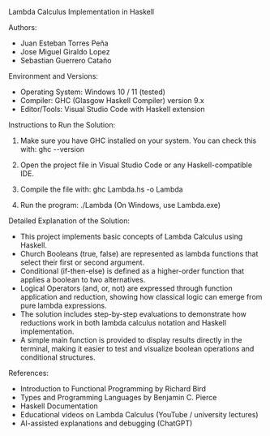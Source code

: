 Lambda Calculus Implementation in Haskell

Authors:

- Juan Esteban Torres Peña
- Jose Miguel Giraldo Lopez
- Sebastian Guerrero Cataño

Environment and Versions:

- Operating System: Windows 10 / 11 (tested)
- Compiler: GHC (Glasgow Haskell Compiler) version 9.x
- Editor/Tools: Visual Studio Code with Haskell extension

Instructions to Run the Solution:

1. Make sure you have GHC installed on your system.
You can check this with: ghc --version

2. Open the project file in Visual Studio Code or any Haskell-compatible IDE.

3. Compile the file with: ghc Lambda.hs -o Lambda

4. Run the program: ./Lambda 
(On Windows, use Lambda.exe)

Detailed Explanation of the Solution:
- This project implements basic concepts of Lambda Calculus using Haskell.
- Church Booleans (true, false) are represented as lambda functions that select their first or second argument.
- Conditional (if-then-else) is defined as a higher-order function that applies a boolean to two alternatives.
- Logical Operators (and, or, not) are expressed through function application and reduction, showing how classical logic can emerge from pure lambda expressions.
- The solution includes step-by-step evaluations to demonstrate how reductions work in both lambda calculus notation and Haskell implementation.
- A simple main function is provided to display results directly in the terminal, making it easier to test and visualize boolean operations and conditional structures.

References:

- Introduction to Functional Programming by Richard Bird
- Types and Programming Languages by Benjamin C. Pierce
- Haskell Documentation
- Educational videos on Lambda Calculus (YouTube / university lectures)
- AI-assisted explanations and debugging (ChatGPT)


